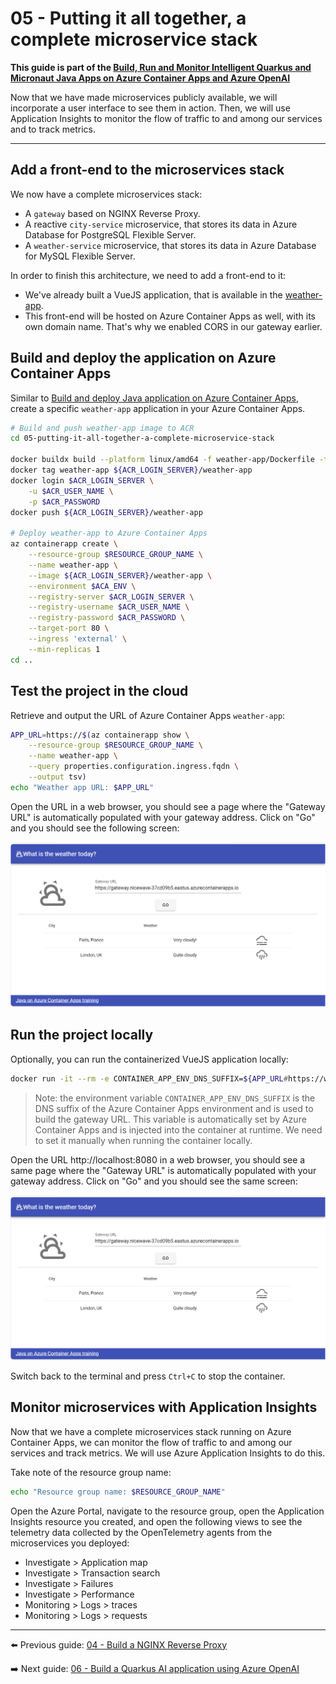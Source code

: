 # 05 - Putting it all together, a complete microservice stack

__This guide is part of the [Build, Run and Monitor Intelligent Quarkus and Micronaut Java Apps on Azure Container Apps and Azure OpenAI](../README.md)__

Now that we have made microservices publicly available, we will incorporate a user interface to see them in action. Then, we will use Application Insights to monitor the flow of traffic to and among our services and to track metrics.

---

## Add a front-end to the microservices stack

We now have a complete microservices stack:

- A `gateway` based on NGINX Reverse Proxy.
- A reactive `city-service` microservice, that stores its data in Azure Database for PostgreSQL Flexible Server.
- A `weather-service` microservice, that stores its data in Azure Database for MySQL Flexible Server.

In order to finish this architecture, we need to add a front-end to it:

- We've already built a VueJS application, that is available in the [weather-app](weather-app/).
- This front-end will be hosted on Azure Container Apps as well, with its own domain name. That's why we enabled CORS in our gateway earlier.

## Build and deploy the application on Azure Container Apps

Similar to [Build and deploy Java application on Azure Container Apps](../01-build-a-simple-java-application/README.md#build-and-deploy-java-application-on-azure-container-apps), create a specific `weather-app` application in your Azure Container Apps.

```bash
# Build and push weather-app image to ACR
cd 05-putting-it-all-together-a-complete-microservice-stack

docker buildx build --platform linux/amd64 -f weather-app/Dockerfile -t weather-app ./weather-app
docker tag weather-app ${ACR_LOGIN_SERVER}/weather-app
docker login $ACR_LOGIN_SERVER \
    -u $ACR_USER_NAME \
    -p $ACR_PASSWORD
docker push ${ACR_LOGIN_SERVER}/weather-app

# Deploy weather-app to Azure Container Apps
az containerapp create \
    --resource-group $RESOURCE_GROUP_NAME \
    --name weather-app \
    --image ${ACR_LOGIN_SERVER}/weather-app \
    --environment $ACA_ENV \
    --registry-server $ACR_LOGIN_SERVER \
    --registry-username $ACR_USER_NAME \
    --registry-password $ACR_PASSWORD \
    --target-port 80 \
    --ingress 'external' \
    --min-replicas 1
cd ..
```

## Test the project in the cloud

Retrieve and output the URL of Azure Container Apps `weather-app`:

```bash
APP_URL=https://$(az containerapp show \
    --resource-group $RESOURCE_GROUP_NAME \
    --name weather-app \
    --query properties.configuration.ingress.fqdn \
    --output tsv)
echo "Weather app URL: $APP_URL"
```

Open the URL in a web browser, you should see a page where the "Gateway URL" is automatically populated with your gateway address. Click on "Go" and you should see the following screen:

![VueJS front-end](media/01-vuejs-frontend.png)

## Run the project locally

Optionally, you can run the containerized VueJS application locally:

```bash
docker run -it --rm -e CONTAINER_APP_ENV_DNS_SUFFIX=${APP_URL#https://weather-app.} -p 8080:80 weather-app
```

> Note: the environment variable `CONTAINER_APP_ENV_DNS_SUFFIX` is the DNS suffix of the Azure Container Apps environment and is used to build the gateway URL. This variable is automatically set by Azure Container Apps and is injected into the container at runtime. We need to set it manually when running the container locally.

Open the URL http://localhost:8080 in a web browser, you should see a same page where the "Gateway URL" is automatically populated with your gateway address. Click on "Go" and you should see the same screen:

![VueJS front-end](media/01-vuejs-frontend.png)

Switch back to the terminal and press `Ctrl+C` to stop the container.

## Monitor microservices with Application Insights

Now that we have a complete microservices stack running on Azure Container Apps, we can monitor the flow of traffic to and among our services and track metrics. We will use Azure Application Insights to do this.

Take note of the resource group name:

```bash
echo "Resource group name: $RESOURCE_GROUP_NAME"
```

Open the Azure Portal, navigate to the resource group, open the Application Insights resource you created, and open the following views to see the telemetry data collected by the OpenTelemetry agents from the microservices you deployed:

* Investigate > Application map
* Investigate > Transaction search
* Investigate > Failures
* Investigate > Performance
* Monitoring > Logs > traces
* Monitoring > Logs > requests

---

⬅️ Previous guide: [04 - Build a NGINX Reverse Proxy](../04-build-a-nginx-reverse-proxy/README.md)

➡️ Next guide: [06 - Build a Quarkus AI application using Azure OpenAI](../06-build-a-quarkus-ai-application-using-azure-openai/README.md)
